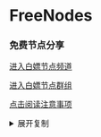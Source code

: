 # FreeNodes

### 免费节点分享

<a href="https://t.me/bpjzx2">进入白嫖节点频道</a>

<a href="https://t.me/bpjzx1">进入白嫖节点群组</a>

<a href="https://telegra.ph/呀你来啦-03-01">点击阅读注意事项</a>

<details>
	  <summary>展开复制</summary>	


	vmess://eyJ2IjoiMiIsInBzIjoidGfpopHpgZM6QGJwanp4MiIsImFkZCI6IjEyMC4yNDAuMTY4LjU2IiwicG9ydCI6IjEwMDEwIiwiaWQiOiJiNDQyZDM0OS1jYmU5LTQwN2QtYTM5Zi1kODBmM2Q3NWVhYzIiLCJhaWQiOiIxIiwic2N5IjoiYXV0byIsIm5ldCI6InRjcCIsInR5cGUiOiJub25lIiwiaG9zdCI6IiIsInBhdGgiOiIiLCJ0bHMiOiIiLCJzbmkiOiIifQ==
	vmess://eyJ2IjoiMiIsInBzIjoidGfpopHpgZM6QGJwanp4MiIsImFkZCI6IjE4My4yMzIuMTYzLjEyMCIsInBvcnQiOiIyMTE0MCIsImlkIjoiODY5N2I5YzktNzFiMy0zNmUwLTljMjUtMjNiMzcwZjQ3OTU2IiwiYWlkIjoiMiIsInNjeSI6ImF1dG8iLCJuZXQiOiJ3cyIsInR5cGUiOiJub25lIiwiaG9zdCI6IjE4My4yMzIuMTYzLjEyMCIsInBhdGgiOiIvaW5kZXgiLCJ0bHMiOiIiLCJzbmkiOiIifQ==
	vmess://eyJ2IjoiMiIsInBzIjoidGfpopHpgZM6QGJwanp4MiIsImFkZCI6IjEyMC4yNDAuMTY4LjU2IiwicG9ydCI6IjEwMDA5IiwiaWQiOiJiNDQyZDM0OS1jYmU5LTQwN2QtYTM5Zi1kODBmM2Q3NWVhYzIiLCJhaWQiOiIxIiwic2N5IjoiYXV0byIsIm5ldCI6InRjcCIsInR5cGUiOiJub25lIiwiaG9zdCI6IiIsInBhdGgiOiIiLCJ0bHMiOiIiLCJzbmkiOiIifQ==
	vmess://eyJ2IjoiMiIsInBzIjoidGfpopHpgZM6QGJwanp4MiIsImFkZCI6IjE4My4yMzIuMTYzLjEyMCIsInBvcnQiOiIyMTExOCIsImlkIjoiODY5N2I5YzktNzFiMy0zNmUwLTljMjUtMjNiMzcwZjQ3OTU2IiwiYWlkIjoiMiIsInNjeSI6ImF1dG8iLCJuZXQiOiJ3cyIsInR5cGUiOiJub25lIiwiaG9zdCI6IjE4My4yMzIuMTYzLjEyMCIsInBhdGgiOiIvaW5kZXgiLCJ0bHMiOiIiLCJzbmkiOiIifQ==
	vmess://eyJ2IjoiMiIsInBzIjoidGfpopHpgZM6QGJwanp4MiIsImFkZCI6IjE4My4yMzIuMTYzLjEyMCIsInBvcnQiOiIyMTExMyIsImlkIjoiODY5N2I5YzktNzFiMy0zNmUwLTljMjUtMjNiMzcwZjQ3OTU2IiwiYWlkIjoiMiIsInNjeSI6ImF1dG8iLCJuZXQiOiJ3cyIsInR5cGUiOiJub25lIiwiaG9zdCI6IjE4My4yMzIuMTYzLjEyMCIsInBhdGgiOiIvaW5kZXgiLCJ0bHMiOiIiLCJzbmkiOiIifQ==
	vmess://eyJ2IjoiMiIsInBzIjoidGfpopHpgZM6QGJwanp4MiIsImFkZCI6IjE4My4yMzIuMTYzLjEyMCIsInBvcnQiOiIyMTExNyIsImlkIjoiODY5N2I5YzktNzFiMy0zNmUwLTljMjUtMjNiMzcwZjQ3OTU2IiwiYWlkIjoiMiIsInNjeSI6ImF1dG8iLCJuZXQiOiJ3cyIsInR5cGUiOiJub25lIiwiaG9zdCI6IjE4My4yMzIuMTYzLjEyMCIsInBhdGgiOiIvaW5kZXgiLCJ0bHMiOiIiLCJzbmkiOiIifQ==
	vmess://eyJ2IjoiMiIsInBzIjoidGfpopHpgZM6QGJwanp4MiIsImFkZCI6IjE4My4yMzIuMTYzLjEyMCIsInBvcnQiOiIyMTEzNiIsImlkIjoiODY5N2I5YzktNzFiMy0zNmUwLTljMjUtMjNiMzcwZjQ3OTU2IiwiYWlkIjoiMiIsInNjeSI6ImF1dG8iLCJuZXQiOiJ3cyIsInR5cGUiOiJub25lIiwiaG9zdCI6IjE4My4yMzIuMTYzLjEyMCIsInBhdGgiOiIvaW5kZXgiLCJ0bHMiOiIiLCJzbmkiOiIifQ==
	vmess://eyJ2IjoiMiIsInBzIjoidGfpopHpgZM6QGJwanp4MiIsImFkZCI6IjEyMC4yNDAuMTY4LjU2IiwicG9ydCI6IjEwMDA3IiwiaWQiOiJiNDQyZDM0OS1jYmU5LTQwN2QtYTM5Zi1kODBmM2Q3NWVhYzIiLCJhaWQiOiIxIiwic2N5IjoiYXV0byIsIm5ldCI6InRjcCIsInR5cGUiOiJub25lIiwiaG9zdCI6IiIsInBhdGgiOiIiLCJ0bHMiOiIiLCJzbmkiOiIifQ==
	vmess://eyJ2IjoiMiIsInBzIjoidGfpopHpgZM6QGJwanp4MiIsImFkZCI6IjEyMC4yNDAuMTY4LjU2IiwicG9ydCI6IjEwMDA4IiwiaWQiOiJiNDQyZDM0OS1jYmU5LTQwN2QtYTM5Zi1kODBmM2Q3NWVhYzIiLCJhaWQiOiIxIiwic2N5IjoiYXV0byIsIm5ldCI6InRjcCIsInR5cGUiOiJub25lIiwiaG9zdCI6IiIsInBhdGgiOiIiLCJ0bHMiOiIiLCJzbmkiOiIifQ==
	vmess://eyJ2IjoiMiIsInBzIjoidGfpopHpgZM6QGJwanp4MiIsImFkZCI6IjEyMC4yNDAuMTY4LjU2IiwicG9ydCI6IjEwMDA1IiwiaWQiOiJiNDQyZDM0OS1jYmU5LTQwN2QtYTM5Zi1kODBmM2Q3NWVhYzIiLCJhaWQiOiIxIiwic2N5IjoiYXV0byIsIm5ldCI6InRjcCIsInR5cGUiOiJub25lIiwiaG9zdCI6IiIsInBhdGgiOiIiLCJ0bHMiOiIiLCJzbmkiOiIifQ==
	vmess://eyJ2IjoiMiIsInBzIjoidGfpopHpgZM6QGJwanp4MiIsImFkZCI6IjE4My4yMzIuMTYzLjEyMCIsInBvcnQiOiIyMTEzMyIsImlkIjoiODY5N2I5YzktNzFiMy0zNmUwLTljMjUtMjNiMzcwZjQ3OTU2IiwiYWlkIjoiMiIsInNjeSI6ImF1dG8iLCJuZXQiOiJ3cyIsInR5cGUiOiJub25lIiwiaG9zdCI6IjE4My4yMzIuMTYzLjEyMCIsInBhdGgiOiIvaW5kZXgiLCJ0bHMiOiIiLCJzbmkiOiIifQ==
	vmess://eyJ2IjoiMiIsInBzIjoidGfpopHpgZM6QGJwanp4MiIsImFkZCI6IjEyMC4yNDAuMTY4LjU2IiwicG9ydCI6IjEwMDA0IiwiaWQiOiJiNDQyZDM0OS1jYmU5LTQwN2QtYTM5Zi1kODBmM2Q3NWVhYzIiLCJhaWQiOiIxIiwic2N5IjoiYXV0byIsIm5ldCI6InRjcCIsInR5cGUiOiJub25lIiwiaG9zdCI6IiIsInBhdGgiOiIiLCJ0bHMiOiIiLCJzbmkiOiIifQ==
	vmess://eyJ2IjoiMiIsInBzIjoidGfpopHpgZM6QGJwanp4MiIsImFkZCI6IjEyMC4yNDAuMTY4LjU2IiwicG9ydCI6IjEwMDA2IiwiaWQiOiJiNDQyZDM0OS1jYmU5LTQwN2QtYTM5Zi1kODBmM2Q3NWVhYzIiLCJhaWQiOiIxIiwic2N5IjoiYXV0byIsIm5ldCI6InRjcCIsInR5cGUiOiJub25lIiwiaG9zdCI6IiIsInBhdGgiOiIiLCJ0bHMiOiIiLCJzbmkiOiIifQ==
	vmess://eyJ2IjoiMiIsInBzIjoidGfpopHpgZM6QGJwanp4MiIsImFkZCI6IjEyMC4yNDAuMTY4LjU2IiwicG9ydCI6IjEwMDAzIiwiaWQiOiJiNDQyZDM0OS1jYmU5LTQwN2QtYTM5Zi1kODBmM2Q3NWVhYzIiLCJhaWQiOiIxIiwic2N5IjoiYXV0byIsIm5ldCI6InRjcCIsInR5cGUiOiJub25lIiwiaG9zdCI6IiIsInBhdGgiOiIiLCJ0bHMiOiIiLCJzbmkiOiIifQ==
	ss://YWVzLTEyOC1nY206ZmQ3ZDIyZGMtZTBlNC00MzZhLThmNzAtYjg3M2Q0ZDk1MjM2@120.233.10.230:50700#tg%E9%A2%91%E9%81%93%3A%40bpjzx2
	ss://YWVzLTEyOC1nY206ZmQ3ZDIyZGMtZTBlNC00MzZhLThmNzAtYjg3M2Q0ZDk1MjM2@120.233.10.230:50300#tg%E9%A2%91%E9%81%93%3A%40bpjzx2
	
</details>
